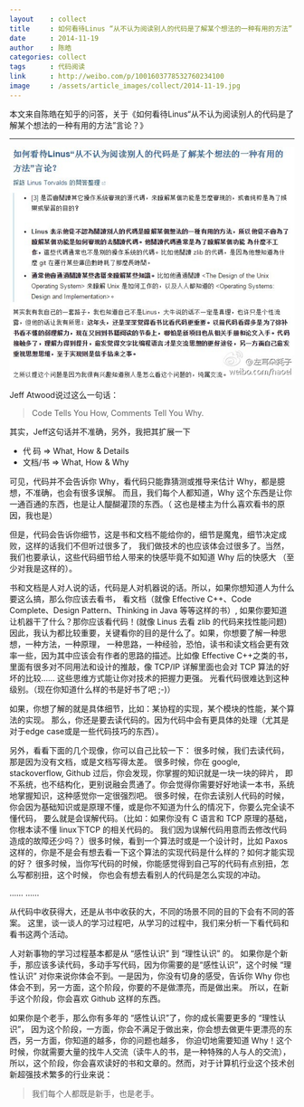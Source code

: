 ```yaml
---
layout    : collect
title     : 如何看待Linus “从不认为阅读别人的代码是了解某个想法的一种有用的方法” 言论？
date      : 2014-11-19
author    : 陈皓
categories: collect
tags      : 代码阅读
link      : http://weibo.com/p/1001603778532760234100
image     : /assets/article_images/collect/2014-11-19.jpg
---
```



本文来自陈皓在知乎的问答，关于《如何看待Linus“从不认为阅读别人的代码是了解某个想法的一种有用的方法”言论？》

--------------------------------------------------------------------------------


![](/assets/article_images/collect/2014-11-19-1.jpg)


Jeff Atwood说过这么一句话：

  > Code Tells You How, Comments Tell You Why.


其实，Jeff这句话并不准确，另外，我把其扩展一下

  - 代 码 => What, How & Details  
  - 文档/书 => What, How & Why


可见，代码并不会告诉你 Why，看代码只能靠猜测或推导来估计 Why，都是臆想，不准确，也会有很多误解。
而且，我们每个人都知道，Why 这个东西是让你一通百通的东西，也是让人醍醐灌顶的东西。（
这也是楼主为什么喜欢看书的原因，我也是）


但是，代码会告诉你细节，这是书和文档不能给你的，细节是魔鬼，细节决定成败，这样的话我们不但听过很多了，
我们做技术的也应该体会过很多了。当然，我们也要承认，这些代码细节给人带来的快感毕竟不如知道 Why 后的快感大
（至少对我是这样的）。


书和文档是人对人说的话，代码是人对机器说的话。所以，如果你想知道人为什么要这么搞，那么你应该去看书，
看文档（就像 Effective C++、Code Complete、Design Pattern、Thinking in Java 等等这样的书）, 如果你要知道让机器干了什么？那你应该看代码！(就像 Linus 去看 zlib 的代码来找性能问题)
因此，我认为都比较重要，关键看你的目的是什么了。如果，你想要了解一种思想，一种方法，一种原理，
一种思路，一种经验，恐怕，读书和读文档会更有效率一些，因为其中应该会有作者的思路的描述。比如像 Effective C++之类的书，里面有很多对不同用法和设计的推敲，像 TCP/IP 详解里面也会对 TCP 算法的好坏的比较…… 这些思维方式能让你对技术的把握力更强。
光看代码很难达到这种级别。（现在你知道什么样的书是好书了吧 ;-)）


如果，你想了解的就是具体细节，比如：某协程的实现，某个模块的性能，某个算法的实现。
那么，你还是要去读代码的。因为代码中会有更具体的处理（尤其是对于edge case或是一些代码技巧的东西）。


另外，看看下面的几个现像，你可以自己比较一下：
很多时候，我们去读代码，那是因为没有文档，或是文档写得太差。
很多时候，你在 google, stackoverflow, Github 过后，你会发现，你掌握的知识就是一块一块的碎片，
即不系统，也不结构化，更别说融会贯通了。你会觉得你需要好好地读一本书，系统地掌握知识，这种感觉你一定很强烈吧。
很多时候，在你去读别人代码的时候，你会因为基础知识或是原理不懂，或是你不知道为什么的情况下，你要么完全读不懂代码，
要么就是会误解代码。（比如：如果你没有 C 语言和 TCP 原理的基础，你根本读不懂 linux下TCP 的相关代码的。
我们因为误解代码用意而去修改代码造成的故障还少吗？）很多时候，看到一个算法时或是一个设计时，比如 Paxos 这样的，你是不是会有想去看一下这个算法的实现代码是什么样的？如何才能实现的好？
很多时候，当你写代码的时候，你能感觉得到自己写的代码有点别扭，怎么写都别扭，这个时候，
你也会有想去看别人的代码是怎么实现的冲动。

…… ……


从代码中收获得大，还是从书中收获的大，不同的场景不同的目的下会有不同的答案。
这里，谈一谈人的学习过程吧，从学习的过程中，我们来分析一下看代码和看书这两个活动。


人对新事物的学习过程基本都是从 “感性认识” 到 “理性认识” 的。
如果你是个新手，那应该多读代码，多动手写代码，因为你需要的是“感性认识”，这个时候 “理性认识” 对你来说你体会不到。一是因为，你没有切身的感受，告诉你 Why 你也体会不到，另一方面，这个阶段，你要的不是做漂亮，而是做出来。
所以，在新手这个阶段，你会喜欢 Github 这样的东西。


如果你是个老手，那么你有多年的 “感性认识”了，你的成长需要更多的 “理性认识”，
因为这个阶段，一方面，你会不满足于做出来，你会想去做更牛更漂亮的东西，另一方面，你知道的越多，你的问题也越多，
你迫切地需要知道 Why！这个时候，你就需要大量的找牛人交流（读牛人的书，是一种特殊的人与人的交流），
所以，这个阶段，你会喜欢读好的书和文章的。然而，对于计算机行业这个技术创新超强技术繁多的行业来说：

  > 我们每个人都既是新手，也是老手。
